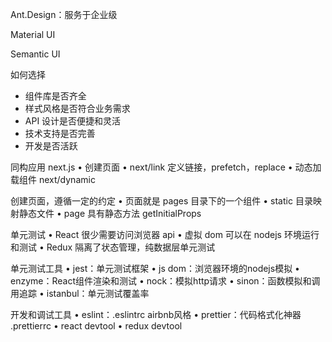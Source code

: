 Ant.Design：服务于企业级

Material UI

Semantic UI

如何选择
* 组件库是否齐全
* 样式风格是否符合业务需求
* API 设计是否便捷和灵活
* 技术支持是否完善
* 开发是否活跃

同构应用 next.js
• 创建页面
• next/link 定义链接，prefetch，replace
• 动态加载组件 next/dynamic

创建页面，遵循一定的约定
• 页面就是 pages 目录下的一个组件
• static 目录映射静态文件
• page 具有静态方法 getInitialProps

单元测试
• React 很少需要访问浏览器 api
• 虚拟 dom 可以在 nodejs 环境运行和测试
• Redux 隔离了状态管理，纯数据层单元测试

单元测试工具
• jest：单元测试框架
• js dom：浏览器环境的nodejs模拟
• enzyme：React组件渲染和测试
• nock：模拟http请求
• sinon：函数模拟和调用追踪
• istanbul：单元测试覆盖率

开发和调试工具
• eslint：.eslintrc airbnb风格
• prettier：代码格式化神器 .prettierrc
• react devtool
• redux devtool